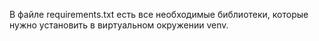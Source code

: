 В файле requirements.txt есть все необходимые библиотеки, которые нужно установить в виртуальном окружении venv.
